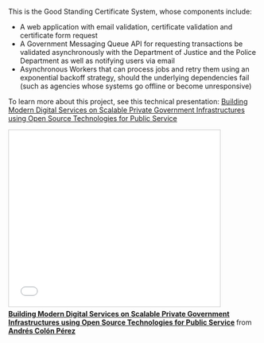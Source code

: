 This is the Good Standing Certificate System, whose components include:

- A web application with email validation, certificate validation and certificate form request
- A Government Messaging Queue API for requesting transactions be validated asynchronously with the Department of Justice and the Police Department as well as notifying users via email
- Asynchronous Workers that can process jobs and retry them using an exponential backoff strategy, should the underlying dependencies fail (such as agencies whose systems go offline or become unresponsive)

To learn more about this project, see this technical presentation:
<a href="http://www.slideshare.net/AndrsColnPrez/good-standing-certificate-knowledge-transfer-presentation-by-andres-colon">Building Modern Digital Services on Scalable Private Government Infrastructures using Open Source Technologies for Public Service</A>

<iframe src="//www.slideshare.net/slideshow/embed_code/key/eXi9DVJuRLGcJf" width="425" height="355" frameborder="0" marginwidth="0" marginheight="0" scrolling="no" style="border:1px solid #CCC; border-width:1px; margin-bottom:5px; max-width: 100%;" allowfullscreen> </iframe> <div style="margin-bottom:5px"> <strong> <a href="//www.slideshare.net/AndrsColnPrez/good-standing-certificate-knowledge-transfer-presentation-by-andres-colon" title="Building Modern Digital Services on Scalable Private Government Infrastructures using Open Source Technologies for Public Service" target="_blank">Building Modern Digital Services on Scalable Private Government Infrastructures using Open Source Technologies for Public Service</a> </strong> from <strong><a href="//www.slideshare.net/AndrsColnPrez" target="_blank">Andrés Colón Pérez</a></strong> </div>
